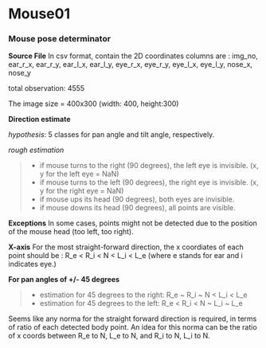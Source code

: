 # Mouse01

### Mouse pose determinator

**Source File**
In csv format, contain the 2D coordinates
columns are :
img_no, ear_r_x, ear_r_y, ear_l_x, ear_l_y, eye_r_x, eye_r_y, eye_l_x, eye_l_y, nose_x, nose_y

total observation: 4555

The image size = 400x300 (width: 400, height:300)

**Direction estimate**

*hypothesis*: 5 classes for pan angle and tilt angle, respectively.

*rough estimation*

   >* if mouse turns to the right (90 degrees), the left eye is invisible. (x, y for the left eye = NaN)
   >* if mouse turns to the left (90 degrees), the right eye is invisible. (x, y for the right eye = NaN)
   >* if mouse ups its head (90 degrees), both eyes are invisible.
   >* if mouse downs its head (90 degrees), all points are visible.

**Exceptions**
In some cases, points might not be detected due to the position of the mouse head (too left, too right).

**X-axis**
For the most straight-forward direction, the x coordiates of each point should be :
 R_e < R_i < N < L_i < L_e (where e stands for ear and i indicates eye.)
 
**For pan angles of +/- 45 degrees**
   >* estimation for 45 degrees to the right: R_e ~ R_i ~ N < L_i < L_e
   >* estimation for 45 degrees to the left:  R_e < R_i < N ~ L_i ~ L_e

Seems like any norma for the straight forward direction is required, in terms of ratio of each detected body point.
An idea for this norma can be the ratio of x coords between R_e to N, L_e to N, and R_i to N, L_i to N.
